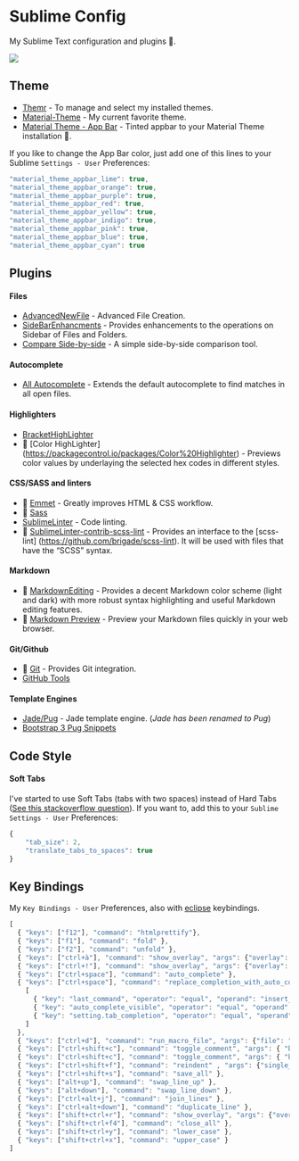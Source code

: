 # Sublime Config
My Sublime Text configuration and plugins :purple_heart:.

![][https://github.com/jordanamorais/sublime-config/blob/master/img/sublime-config.JPG]

## Theme ##

* [Themr](https://packagecontrol.io/packages/Themr) - To manage and select my installed themes.
* [Material-Theme](https://packagecontrol.io/packages/Material%20Theme) - My current favorite theme.
* [Material Theme - App Bar](https://packagecontrol.io/packages/Material%20Theme%20-%20Appbar) - Tinted appbar to your Material Theme installation :art:.

If you like to change the App Bar color, just add one of this lines to your Sublime `Settings - User` Preferences:

``` javascript
"material_theme_appbar_lime": true,
"material_theme_appbar_orange": true,
"material_theme_appbar_purple": true,
"material_theme_appbar_red": true,
"material_theme_appbar_yellow": true,
"material_theme_appbar_indigo": true,
"material_theme_appbar_pink": true,
"material_theme_appbar_blue": true,
"material_theme_appbar_cyan": true
```

## Plugins ##

#### Files ####
* [AdvancedNewFile](https://packagecontrol.io/packages/AdvancedNewFile) - Advanced File Creation.
* [SideBarEnhancments](https://packagecontrol.io/packages/SideBarEnhancements) - Provides enhancements to the operations on Sidebar of Files and Folders.
* [Compare Side-by-side](https://packagecontrol.io/packages/Compare%20Side-By-Side) - A simple side-by-side comparison tool.

#### Autocomplete ####
* [All Autocomplete](https://packagecontrol.io/packages/All%20Autocomplete) - Extends the default autocomplete to find matches in all open files.

#### Highlighters ####
* [BracketHighLighter](https://packagecontrol.io/packages/BracketHighlighter)
* :star2: [Color HighLighter] (https://packagecontrol.io/packages/Color%20Highlighter) - Previews color values by underlaying the selected hex codes in different styles.

#### CSS/SASS and linters ####
* :star2: [Emmet](https://packagecontrol.io/packages/Emmet) - Greatly improves HTML & CSS workflow.
* :star2: [Sass](https://packagecontrol.io/packages/Sass)
* [SublimeLinter](https://packagecontrol.io/packages/SublimeLinter) - Code linting.
* :star2: [SublimeLinter-contrib-scss-lint](https://packagecontrol.io/packages/SublimeLinter-contrib-scss-lint) - Provides an interface to the [scss-lint] (https://github.com/brigade/scss-lint). It will be used with files that have the “SCSS” syntax.

#### Markdown ####
* :star2: [MarkdownEditing](https://packagecontrol.io/packages/MarkdownEditing) - Provides a decent Markdown color scheme (light and dark) with more robust syntax highlighting and useful Markdown editing features.
* :star2: [Markdown Preview](https://packagecontrol.io/packages/Markdown%20Preview) - Preview your Markdown files quickly in your web browser.

#### Git/Github ####
* :star2: [Git](https://packagecontrol.io/packages/Git) - Provides Git integration.
* [GitHub Tools](https://packagecontrol.io/packages/Github%20Tools)

#### Template Engines ####
* [Jade/Pug](https://packagecontrol.io/packages/Jade) - Jade template engine. (*Jade has been renamed to Pug*)
* [Bootstrap 3 Pug Snippets](https://packagecontrol.io/packages/Bootstrap%203%20Jade%20Snippets)

## Code Style ##

#### Soft Tabs ####
I've started to use Soft Tabs (tabs with two spaces) instead of Hard Tabs ([See this stackoverflow question](http://stackoverflow.com/questions/9446109/soft-tabs-or-hard-tabs)). If you want to, add this to your `Sublime Settings - User` Preferences:

``` javascript
{
    "tab_size": 2,
    "translate_tabs_to_spaces": true
}
```

## Key Bindings ##

My `Key Bindings - User` Preferences, also with [eclipse](https://eclipse.org/) keybindings.

```javascript
[
  { "keys": ["f12"], "command": "htmlprettify"},
  { "keys": ["f1"], "command": "fold" },
  { "keys": ["f2"], "command": "unfold" },
  { "keys": ["ctrl+à"], "command": "show_overlay", "args": {"overlay": "goto", "text": "@"} },
  { "keys": ["ctrl+!"], "command": "show_overlay", "args": {"overlay": "goto", "text": ":"} },
  { "keys": ["ctrl+space"], "command": "auto_complete" },
  { "keys": ["ctrl+space"], "command": "replace_completion_with_auto_complete", "context":
    [
      { "key": "last_command", "operator": "equal", "operand": "insert_best_completion" },
      { "key": "auto_complete_visible", "operator": "equal", "operand": false },
      { "key": "setting.tab_completion", "operator": "equal", "operand": true }
    ]
  },
  { "keys": ["ctrl+d"], "command": "run_macro_file", "args": {"file": "Packages/Default/Delete Line.sublime-macro"} },
  { "keys": ["ctrl+shift+c"], "command": "toggle_comment", "args": { "block": false } },
  { "keys": ["ctrl+shift+c"], "command": "toggle_comment", "args": { "block": true } },
  { "keys": ["ctrl+shift+f"], "command": "reindent" , "args": {"single_line": false}},
  { "keys": ["ctrl+shift+s"], "command": "save_all" },
  { "keys": ["alt+up"], "command": "swap_line_up" },
  { "keys": ["alt+down"], "command": "swap_line_down" },
  { "keys": ["ctrl+alt+j"], "command": "join_lines" },
  { "keys": ["ctrl+alt+down"], "command": "duplicate_line" },
  { "keys": ["shift+ctrl+r"], "command": "show_overlay", "args": {"overlay": "goto", "show_files": true} },
  { "keys": ["shift+ctrl+f4"], "command": "close_all" },
  { "keys": ["shift+ctrl+y"], "command": "lower_case" },
  { "keys": ["shift+ctrl+x"], "command": "upper_case" }
] 
```

[https://github.com/jordanamorais/sublime-config/blob/master/img/sublime-config.JPG]: https://github.com/jordanamorais/sublime-config/blob/master/img/sublime-config.JPG
